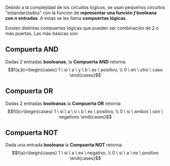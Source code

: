 Debido a la complejidad de los circuitos logicos, se usan pequeños circuitos "estandarizados" con la función de **representar una función $f$ booleana con $n$ entradas**. A estas se les llama **compuertas lógicas**.

Existen distintas compuertas lógicas que pueden ser combinación de 2 o más puertas. Las más básicas son:

## Compuerta AND
 Dadas 2 entradas **booleanas**, la **Compuerta AND** retorna:$$f(a,b)=\begin{cases} 1 \ si \ a \ y \ b  \ es \ positivo, \\ 0 \ en \ otro \ caso \end{cases}$$
## Compuerta OR
Dadas 2 entradas **booleanas** la **Compuerta OR** retorna: $$f(b)=\begin{cases} 1 \ si \ a \ o \ b \ es \ positivo, \\ 0 \ si \ ambos \ son \ negativos \end{cases}$$
## Compuerta NOT
Dada una entrada **booleana** la **Compuerta NOT** retorna: $$f(a)=\begin{cases} 1 \ si \ a \ es \ negativo, \\ 0 \ si \ a \ es \ positivo \end{cases}$$